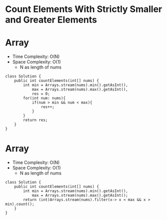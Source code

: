 # Count Elements With Strictly Smaller and Greater Elements
# Array
* Time Complexity: O(N)
* Space Complexity: O(1)
	* N as length of nums
```
class Solution {
    public int countElements(int[] nums) {
        int min = Arrays.stream(nums).min().getAsInt(),
            max = Arrays.stream(nums).max().getAsInt(),
            res = 0;
        for(int num: nums){
            if(num > min && num < max){
                res++;
            }
        }      
        return res;
    }
}
```
# Array
* Time Complexity: O(N)
* Space Complexity: O(1)
	* N as length of nums
```
class Solution {
    public int countElements(int[] nums) {
        int min = Arrays.stream(nums).min().getAsInt(),
            max = Arrays.stream(nums).max().getAsInt();
        return (int)Arrays.stream(nums).filter(x-> x < max && x > min).count();
    }
}
```